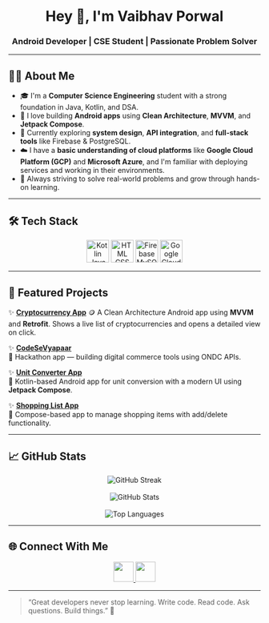 <h1 align="center">Hey 👋, I'm Vaibhav Porwal</h1>
<h3 align="center">Android Developer | CSE Student | Passionate Problem Solver</h3>

---

## 🧑‍💻 About Me

- 🎓 I'm a **Computer Science Engineering** student with a strong foundation in Java, Kotlin, and DSA.
- 📱 I love building **Android apps** using **Clean Architecture**, **MVVM**, and **Jetpack Compose**.
- 🌱 Currently exploring **system design**, **API integration**, and **full-stack tools** like Firebase & PostgreSQL.
- ☁️ I have a **basic understanding of cloud platforms** like **Google Cloud Platform (GCP)** and **Microsoft Azure**, and I'm familiar with deploying services and working in their environments.
- 🚀 Always striving to solve real-world problems and grow through hands-on learning.

---

## 🛠️ Tech Stack

<p align="center">
  <img src="https://skillicons.dev/icons?i=kotlin,java,cpp,androidstudio" height="45" alt="Kotlin Java C++ Android Studio"/>
  <img src="https://skillicons.dev/icons?i=html,css" height="45" alt="HTML CSS"/>
  <img src="https://skillicons.dev/icons?i=firebase,mysql,postgres" height="45" alt="Firebase MySQL PostgreSQL"/>
  <img src="https://skillicons.dev/icons?i=gcp,azure" height="45" alt="Google Cloud Azure"/>
</p>

---

## 📱 Featured Projects

✨ [**Cryptocurrency App**](https://github.com/vaibhavporwal01/CryptoCurrencyApp)
🪙 A Clean Architecture Android app using **MVVM** and **Retrofit**. Shows a live list of cryptocurrencies and opens a detailed view on click.  

✨ [**CodeSeVyapaar**](https://github.com/vaibhavporwal01/CodeSeVyapaar)  
🏬 Hackathon app — building digital commerce tools using ONDC APIs.

✨ [**Unit Converter App**](https://github.com/vaibhavporwal01/UnitConvertorBasicApp)  
📏 Kotlin-based Android app for unit conversion with a modern UI using **Jetpack Compose**.

✨ [**Shopping List App**](https://github.com/vaibhavporwal01/MyShoppingListApp)  
🛒 Compose-based app to manage shopping items with add/delete functionality.

---

## 📈 GitHub Stats

<p align="center">
  <img src="https://github-readme-streak-stats.herokuapp.com/?user=vaibhavporwal01&theme=radical&hide_border=true" alt="GitHub Streak"/>
  <br><br>
  <img src="https://github-readme-stats.vercel.app/api?username=vaibhavporwal01&show_icons=true&theme=radical&hide_border=true" alt="GitHub Stats" />
  <br><br>
  <img src="https://github-readme-stats.vercel.app/api/top-langs/?username=vaibhavporwal01&layout=compact&theme=radical&hide_border=true" alt="Top Languages"/>
</p>

---

## 🌐 Connect With Me

<p align="center">
  <a href="https://www.linkedin.com/in/vaibhav-porwal-4b219028a/" target="_blank">
    <img src="https://skillicons.dev/icons?i=linkedin" height="40" />
  </a>
  <a href="mailto:vaibhavporwal135@gmail.com" target="_blank">
    <img src="https://skillicons.dev/icons?i=gmail" height="40" />
  </a>
</p>

---

> “Great developers never stop learning. Write code. Read code. Ask questions. Build things.” 🚀
